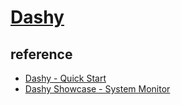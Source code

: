 # [Dashy](https://github.com/Lissy93/dashy)

## reference

- [Dashy - Quick Start](https://dashy.to/docs/quick-start)
- [Dashy Showcase - System Monitor](https://dashy.to/docs/showcase/#system-monitor)
